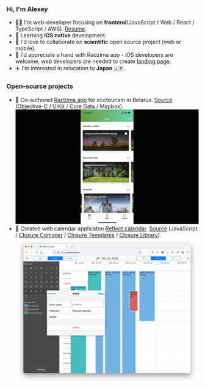 ### Hi, I'm Alexey

- 👨‍💻 I'm web-developer focusing on **frontend**(JavaScript / Web / React / TypeScript / AWS). [Resume](https://alexeykomov.me/resume/resume.pdf).
- 🌱 Learning **iOS native** development.
- 🤝 I'd love to collaborate on **scientific** open source project (web or mobile).
- 🤔 I'd appreciate a hand with Radzima app - iOS developers are welcome, web developers are needed to create [landing page](https://github.com/radzima-green-travel/radzima.app).
- ✈️ I'm interested in relocation to **Japan** 🇯🇵.

### Open-source projects
- 🌲 Co-authored [Radzima app](https://apps.apple.com/app/radzima/id1587158874) for ecotourism in Belarus. [Source](https://github.com/radzima-green-travel/green-travel-combine/issues) (Objective-C / UIKit / Core Data / Mapbox).
  <img src="https://raw.githubusercontent.com/alexeykomov/alexeykomov/master/public/images/travel_app2.jpg">
- 📆 Created web calendar applicaton [Reflect calendar](https://reflectcal.com/guest). [Source](https://github.com/reflectcal) (JavaScript / [Closure Compiler](https://developers.google.com/closure/compiler) / [Closure Templates](https://github.com/google/closure-templates) / [Closure Library](https://developers.google.com/closure/library)).
  <img src="https://raw.githubusercontent.com/alexeykomov/alexeykomov/master/public/images/calendar.jpg">

